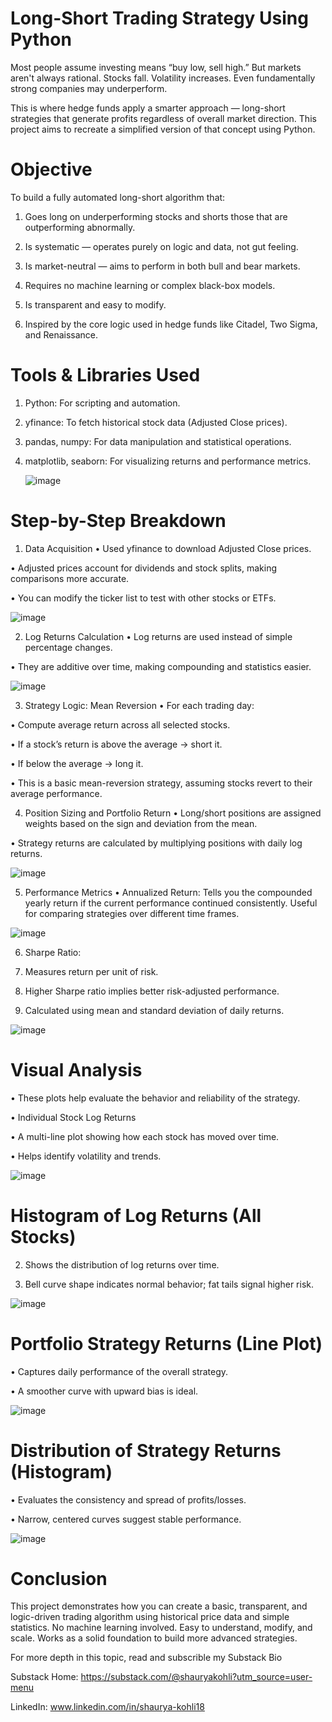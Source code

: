 # Long-Short Trading Strategy Using Python
Most people assume investing means “buy low, sell high.” But markets aren't always rational. Stocks fall. Volatility increases. Even fundamentally strong companies may underperform.

This is where hedge funds apply a smarter approach — long-short strategies that generate profits regardless of overall market direction. This project aims to recreate a simplified version of that concept using Python.

# Objective
To build a fully automated long-short algorithm that:

1. Goes long on underperforming stocks and shorts those that are outperforming abnormally.

2. Is systematic — operates purely on logic and data, not gut feeling.

3. Is market-neutral — aims to perform in both bull and bear markets.

4. Requires no machine learning or complex black-box models.

5. Is transparent and easy to modify.

6. Inspired by the core logic used in hedge funds like Citadel, Two Sigma, and Renaissance.

# Tools & Libraries Used
1. Python: For scripting and automation.

2. yfinance: To fetch historical stock data (Adjusted Close prices).

3. pandas, numpy: For data manipulation and statistical operations.

4. matplotlib, seaborn: For visualizing returns and performance metrics.

   ![image](https://github.com/user-attachments/assets/00cc168b-bbc5-4b95-aaa5-f5e8ae61db4b)


# Step-by-Step Breakdown
1. Data Acquisition
• Used yfinance to download Adjusted Close prices.

• Adjusted prices account for dividends and stock splits, making comparisons more accurate.

• You can modify the ticker list to test with other stocks or ETFs.

![image](https://github.com/user-attachments/assets/7df87801-e778-4e0d-9b71-87e659d5353b)

2. Log Returns Calculation
• Log returns are used instead of simple percentage changes.

• They are additive over time, making compounding and statistics easier.

![image](https://github.com/user-attachments/assets/83e81539-01be-490c-80a5-416d3036f320)


3. Strategy Logic: Mean Reversion
• For each trading day:

• Compute average return across all selected stocks.

• If a stock’s return is above the average → short it.

• If below the average → long it.

• This is a basic mean-reversion strategy, assuming stocks revert to their average performance.

4. Position Sizing and Portfolio Return
• Long/short positions are assigned weights based on the sign and deviation from the mean.

• Strategy returns are calculated by multiplying positions with daily log returns.

![image](https://github.com/user-attachments/assets/c5fde1ab-d477-43c6-966c-2789cbb8492f)


5. Performance Metrics
• Annualized Return:
Tells you the compounded yearly return if the current performance continued consistently. Useful for comparing strategies over different time frames.

![image](https://github.com/user-attachments/assets/28f76e3b-5045-48da-86f1-cba4d9c93868)


6. Sharpe Ratio:

1. Measures return per unit of risk.

2. Higher Sharpe ratio implies better risk-adjusted performance.

3. Calculated using mean and standard deviation of daily returns.

![image](https://github.com/user-attachments/assets/6b61d710-c02d-42a1-b6f5-f722a3592a43)


# Visual Analysis

• These plots help evaluate the behavior and reliability of the strategy.

• Individual Stock Log Returns

• A multi-line plot showing how each stock has moved over time.

• Helps identify volatility and trends.

![image](https://github.com/user-attachments/assets/423bb559-fa17-4117-8cfb-ba28df6eb05b)

# Histogram of Log Returns (All Stocks)

2. Shows the distribution of log returns over time.

3. Bell curve shape indicates normal behavior; fat tails signal higher risk.

![image](https://github.com/user-attachments/assets/82d3da1f-cc44-4b65-a6b9-b3b5d1fdb9ff)


# Portfolio Strategy Returns (Line Plot)

• Captures daily performance of the overall strategy.

• A smoother curve with upward bias is ideal.

![image](https://github.com/user-attachments/assets/82b6a9e5-ed7c-482a-9003-54c576d8a22d)

# Distribution of Strategy Returns (Histogram)

• Evaluates the consistency and spread of profits/losses.

• Narrow, centered curves suggest stable performance.

![image](https://github.com/user-attachments/assets/dfc519ef-7b2f-44a9-8dd1-b4318cec991f)



# Conclusion
This project demonstrates how you can create a basic, transparent, and logic-driven trading algorithm using historical price data and simple statistics.
No machine learning involved.
Easy to understand, modify, and scale.
Works as a solid foundation to build more advanced strategies.

For more depth in this topic, read and subscrible my Substack Bio

Substack Home: https://substack.com/@shauryakohli?utm_source=user-menu

LinkedIn: www.linkedin.com/in/shaurya-kohli18


